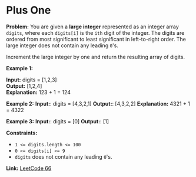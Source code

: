 # Plus One

**Problem:**
You are given a **large integer** represented as an integer array `digits`, where each `digits[i]` is the `ith` digit of the integer. The digits are ordered from most significant to least significant in left-to-right order. The large integer does not contain any leading `0`'s.

Increment the large integer by one and return the resulting array of digits.

**Example 1:** 

**Input:** digits = [1,2,3]                                                                                                                
**Output:** [1,2,4]  
**Explanation:** 123 + 1 = 124  

**Example 2:**
**Input:**: digits = [4,3,2,1]
**Output:**: [4,3,2,2]
**Explanation:** 4321 + 1 = 4322

**Example 3:**
**Input:**: digits = [0]
**Output:**: [1]

**Constraints:**
- `1 <= digits.length <= 100`
- `0 <= digits[i] <= 9`
- `digits` does not contain any leading `0`'s.

**Link:** [LeetCode 66](https://leetcode.com/problems/plus-one/)
